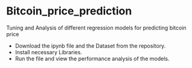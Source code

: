 # Bitcoin_price_prediction
Tuning and Analysis of different regression models for predicting bitcoin price
- Download the ipynb file and the Dataset from the repository.
- Install necessary Libraries.
- Run the file and view the performance analysis of the models.
